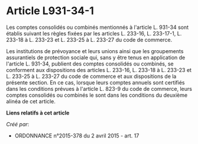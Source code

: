 # Article L931-34-1

Les comptes consolidés ou combinés mentionnés à l'article L. 931-34 sont établis suivant les règles fixées par les articles
L. 233-16, L. 233-17-1, L. 233-18 à L. 233-23 et L. 233-25 à L. 233-27 du code de commerce. 

Les institutions de prévoyance et leurs unions ainsi que les groupements assurantiels de protection sociale qui, sans y être
tenus en application de l'article L. 931-34, publient des comptes consolidés ou combinés, se conforment aux dispositions des
articles L. 233-16, L. 233-18 à L. 233-23 et L. 233-25 à L. 233-27 du code de commerce et aux dispositions de la présente
section. En ce cas, lorsque leurs comptes annuels sont certifiés dans les conditions prévues à l'article L. 823-9 du code de
commerce, leurs comptes consolidés ou combinés le sont dans les conditions du deuxième alinéa de cet article.

**Liens relatifs à cet article**

_Créé par_:

  - ORDONNANCE n°2015-378 du 2 avril 2015 - art. 17
